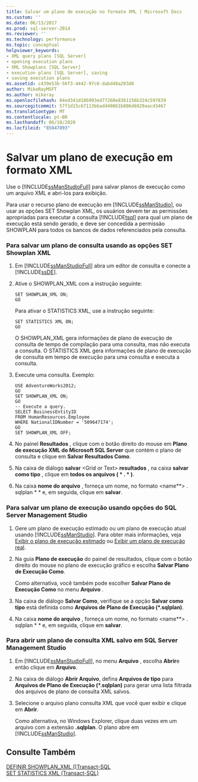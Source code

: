 ```yaml
---
title: Salvar um plano de execução no formato XML | Microsoft Docs
ms.custom: ''
ms.date: 06/13/2017
ms.prod: sql-server-2014
ms.reviewer: ''
ms.technology: performance
ms.topic: conceptual
helpviewer_keywords:
- XML query plans [SQL Server]
- opening execution plans
- XML Showplans [SQL Server]
- execution plans [SQL Server], saving
- saving execution plans
ms.assetid: c439e53b-56f3-4442-97c6-dabd48a203d8
author: MikeRayMSFT
ms.author: mikeray
ms.openlocfilehash: 84ed341d186993ed77260e8361156b324c597839
ms.sourcegitcommit: 57f1d15c67113bbadd40861b886d6929aacd3467
ms.translationtype: MT
ms.contentlocale: pt-BR
ms.lasthandoff: 06/18/2020
ms.locfileid: "85047893"
---
```

# <a name="save-an-execution-plan-in-xml-format"></a>Salvar um plano de execução em formato XML
  Use o [!INCLUDE[ssManStudioFull](../../includes/ssmanstudiofull-md.md)] para salvar planos de execução como um arquivo XML e abri-los para exibição.  
  
 Para usar o recurso plano de execução em [!INCLUDE[ssManStudio](../../includes/ssmanstudio-md.md)], ou usar as opções SET Showplan XML, os usuários devem ter as permissões apropriadas para executar a consulta [!INCLUDE[tsql](../../includes/tsql-md.md)] para qual um plano de execução está sendo gerado, e deve ser concedida a permissão SHOWPLAN para todos os bancos de dados referenciados pela consulta.  
  
### <a name="to-save-a-query-plan-by-using-the-xml-showplan-set-options"></a>Para salvar um plano de consulta usando as opções SET Showplan XML  
  
1.  Em [!INCLUDE[ssManStudioFull](../../includes/ssmanstudiofull-md.md)] abra um editor de consulta e conecte a [!INCLUDE[ssDE](../../includes/ssde-md.md)].  
  
2.  Ative o SHOWPLAN_XML com a instrução seguinte:  
  
    ```  
    SET SHOWPLAN_XML ON;  
    GO  
    ```  
  
     Para ativar o STATISTICS XML, use a instrução seguinte:  
  
    ```  
    SET STATISTICS XML ON;  
    GO  
    ```  
  
     O SHOWPLAN_XML gera informações de plano de execução de consulta de tempo de compilação para uma consulta, mas não executa a consulta. O STATISTICS XML gera informações de plano de execução de consulta em tempo de execução para uma consulta e executa a consulta.  
  
3.  Execute uma consulta. Exemplo:  
  
    ```  
    USE AdventureWorks2012;  
    GO  
    SET SHOWPLAN_XML ON;  
    GO  
    -- Execute a query.  
    SELECT BusinessEntityID   
    FROM HumanResources.Employee  
    WHERE NationalIDNumber = '509647174';  
    GO  
    SET SHOWPLAN_XML OFF;  
    ```  
  
4.  No painel **Resultados** , clique com o botão direito do mouse em **Plano de execução XML do Microsoft SQL Server** que contém o plano de consulta e clique em **Salvar Resultados Como**.  
  
5.  Na caixa de diálogo **salvar** \<Grid or Text> **resultados** , na caixa **salvar como tipo** , clique em **todos os arquivos ( \* . \* )**.  
  
6.  Na caixa **nome do arquivo** , forneça um nome, no formato \<name**> . sqlplan * * e, em seguida, clique em **salvar**.  
  
### <a name="to-save-an-execution-plan-by-using-sql-server-management-studio-options"></a>Para salvar um plano de execução usando opções do SQL Server Management Studio  
  
1.  Gere um plano de execução estimado ou um plano de execução atual usando [!INCLUDE[ssManStudio](../../includes/ssmanstudio-md.md)]. Para obter mais informações, veja [Exibir o plano de execução estimado](display-the-estimated-execution-plan.md) ou [Exibir um plano de execução real](display-an-actual-execution-plan.md).  
  
2.  Na guia **Plano de execução** do painel de resultados, clique com o botão direito do mouse no plano de execução gráfico e escolha **Salvar Plano de Execução Como**.  
  
     Como alternativa, você também pode escolher **Salvar Plano de Execução Como** no menu **Arquivo** .  
  
3.  Na caixa de diálogo **Salvar Como**, verifique se a opção **Salvar como tipo** está definida como **Arquivos de Plano de Execução (\*.sqlplan)**.  
  
4.  Na caixa **nome do arquivo** , forneça um nome, no formato \<name**> . sqlplan * * e, em seguida, clique em **salvar**.  
  
### <a name="to-open-a-saved-xml-query-plan-in-sql-server-management-studio"></a>Para abrir um plano de consulta XML salvo em SQL Server Management Studio  
  
1.  Em [!INCLUDE[ssManStudioFull](../../includes/ssmanstudiofull-md.md)], no menu **Arquivo** , escolha **Abrir**e então clique em **Arquivo**.  
  
2.  Na caixa de diálogo **Abrir Arquivo**, defina **Arquivos de tipo** para **Arquivos de Plano de Execução (\*.sqlplan)** para gerar uma lista filtrada dos arquivos de plano de consulta XML salvos.  
  
3.  Selecione o arquivo plano consulta XML que você quer exibir e clique em **Abrir**.  
  
     Como alternativa, no Windows Explorer, clique duas vezes em um arquivo com a extensão **.sqlplan**. O plano abre em [!INCLUDE[ssManStudio](../../includes/ssmanstudio-md.md)].  
  
## <a name="see-also"></a>Consulte Também  
 [DEFINIR SHOWPLAN_XML &#40;&#41;Transact-SQL](/sql/t-sql/statements/set-showplan-xml-transact-sql)   
 [SET STATISTICS XML &#40;Transact-SQL&#41;](/sql/t-sql/statements/set-statistics-xml-transact-sql)  
  
  
